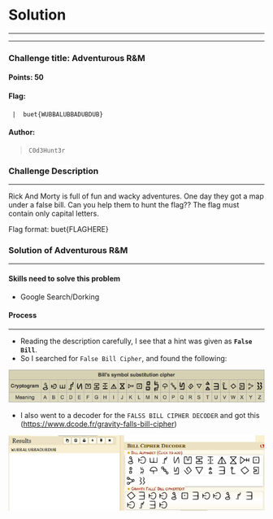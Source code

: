 # Solution

---

---

### Challenge title: Adventurous R&M

#### Points: 50

#### Flag:

```
 |  buet{WUBBALUBBADUBDUB}
```

#### Author:

> ```
> C0d3Hunt3r
> ```

### Challenge Description

---

Rick And Morty is full of fun and wacky adventures. One day they got a map under a false bill. Can you help them to hunt the flag??
The flag must contain only capital letters.

Flag format: buet{FLAGHERE}

### Solution of Adventurous R&M

---

#### Skills need to solve this problem

- Google Search/Dorking

#### Process

---

+ Reading the description carefully, I see that a hint was given as **`False Bill`**.
+ So I searched for `False Bill Cipher`, and found the following: 

![runes](./Photos/image-25.png)

+ I also went to a decoder for the `FALSS BILL CIPHER DECODER` and got this (https://www.dcode.fr/gravity-falls-bill-cipher)

![solve](./Photos/solve.PNG)
